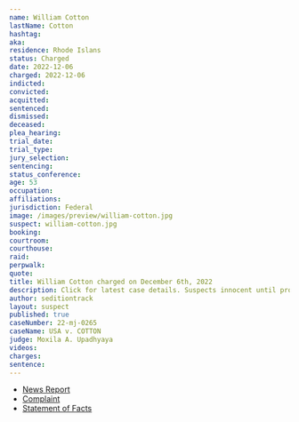 ```yaml
---
name: William Cotton
lastName: Cotton
hashtag:
aka:
residence: Rhode Islans
status: Charged
date: 2022-12-06
charged: 2022-12-06
indicted:
convicted:
acquitted:
sentenced:
dismissed:
deceased:
plea_hearing:
trial_date:
trial_type:
jury_selection:
sentencing:
status_conference:
age: 53
occupation:
affiliations:
jurisdiction: Federal
image: /images/preview/william-cotton.jpg
suspect: william-cotton.jpg
booking:
courtroom:
courthouse:
raid:
perpwalk:
quote:
title: William Cotton charged on December 6th, 2022
description: Click for latest case details. Suspects innocent until proven guilty.
author: seditiontrack
layout: suspect
published: true
caseNumber: 22-mj-0265
caseName: USA v. COTTON
judge: Moxila A. Upadhyaya
videos:
charges:
sentence:
---
```

- [News Report](https://www.necn.com/news/local/rhode-island-man-charged-in-jan-6-riot/2885788/)
- [Complaint](https://www.justice.gov/usao-dc/case-multi-defendant/file/1559631/download)
- [Statement of Facts](https://www.justice.gov/usao-dc/case-multi-defendant/file/1559636/download)
